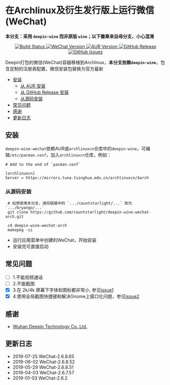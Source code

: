 在Archlinux及衍生发行版上运行微信(WeChat)
=======

**本分支：采用 `deepin-wine` 而非原版 `wine`；以下徽章来自母分支，小心混淆**

<p align="center">
  <a href="https://travis-ci.org/countstarlight/deepin-wine-wechat-arch">
    <img src="https://travis-ci.org/countstarlight/deepin-wine-wechat-arch.svg?branch=master" alt="Build Status">
  </a>
  <a href="https://pc.weixin.qq.com/">
    <img src="https://img.shields.io/badge/WeChat-2.6.8.65-blue.svg" alt="WeChat Version">
  </a>
  <a href="https://aur.archlinux.org/packages/deepin-wine-wechat/">
    <img src="https://img.shields.io/aur/version/deepin-wine-wechat.svg" alt="AUR Version">
  </a>
  <a href="https://github.com/countstarlight/deepin-wine-wechat-arch/releases">
    <img src="https://img.shields.io/github/downloads/countstarlight/deepin-wine-wechat-arch/total.svg" alt="GitHub Release">
  </a>
  <a href="https://github.com/countstarlight/deepin-wine-wechat-arch/issues">
    <img src="https://img.shields.io/github/issues/countstarlight/deepin-wine-wechat-arch.svg" alt="GitHub Issues">
  </a>
</p>

Deepin打包的微信(WeChat)容器移植到Archlinux，**本分支依赖`deepin-wine`**，包含定制的注册表配置，微信安装包替换为官方最新

<!-- TOC -->

- [安装](#安装)
    - [从 AUR 安装](#从-aur-安装)
    - [从 GitHub Release 安装](#从-github-release-安装)
    - [从源码安装](#从源码安装)
- [常见问题](#常见问题)
- [感谢](#感谢)
- [更新日志](#更新日志)

<!-- /TOC -->

## 安装

`deepin-wine-wechat`依赖AUR或`archlinuxcn`仓库中的`deepin-wine`，可编辑`/etc/pacman.conf`，加入`archlinuxcn`仓库，例如：

```cong
# Add to the end of `pacman.conf`

[archlinuxcn]
Server = https://mirrors.tuna.tsinghua.edu.cn/archlinuxcn/$arch
```

### 从源码安装

```shell
 # 如想使用本分支，请将链接中的 `.../countstarlight/...` 改为 `.../bryango/...`
 git clone https://github.com/countstarlight/deepin-wine-wechat-arch.git

 cd deepin-wine-wechat-arch
 makepkg -si
```

* 运行应用菜单中创建的WeChat，开始安装
* 安装完可直接启动

## 常见问题

- [ ] 1.不能视频通话
- [ ] 2.不能截图
- [x] 3.在 2k/4k 屏幕下字体和图标都非常小, 参见[issue1](https://github.com/countstarlight/deepin-wine-tim-arch/issues/1)
- [x] 4.使用全局截图快捷键和解决Gnome上窗口化问题，参见[issue2](https://github.com/countstarlight/deepin-wine-tim-arch/issues/2)

## 感谢

* [Wuhan Deepin Technology Co.,Ltd.](http://www.deepin.org/)

## 更新日志

* 2019-07-25 WeChat-2.6.8.65
* 2019-06-02 WeChat-2.6.8.52
* 2019-05-29 WeChat-2.6.8.51
* 2019-04-03 WeChat-2.6.7.57
* 2019-01-03 WeChat-2.6.2
